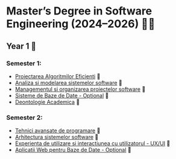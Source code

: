 # Master’s Degree in Software Engineering (2024–2026) 🧑‍🎓
## Year 1 🤔
### Semester 1:
- [Proiectarea Algoritmilor Eficienti](https://github.com/crime-story/University-Materials/tree/main/Master/Year%201/Semester%201/PAE) 📌
- [Analiza si modelarea sistemelor software](https://github.com/crime-story/University-Materials/tree/main/Master/Year%201/Semester%201/AMSS) 📌
- [Managementul si organizarea proiectelor software](https://github.com/crime-story/University-Materials/tree/main/Master/Year%201/Semester%201/MOPS) 📌
- [Sisteme de Baze de Date - Optional](https://github.com/crime-story/University-Materials/tree/main/Master/Year%201/Semester%201/SBD) 📌
- [Deontologie Academica](https://github.com/crime-story/University-Materials/tree/main/Master/Year%201/Semester%201/Deontologie) 📌

### Semester 2:
- [Tehnici avansate de programare](https://github.com/crime-story/University-Materials/tree/main/Master/Year%201/Semester%202/TAP) 📌
- [Arhitectura sistemelor software](https://github.com/crime-story/University-Materials/tree/main/Master/Year%201/Semester%202/ASS) 📌
- [Experienta de utilizare si interactiunea cu utilizatorul - UX/UI](https://github.com/crime-story/University-Materials/tree/main/Master/Year%201/Semester%202/UI%20UX) 📌
- [Aplicatii Web pentru Baze de Date - Optional](https://github.com/crime-story/University-Materials/tree/main/Master/Year%201/Semester%202/AWBD) 📌
